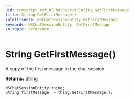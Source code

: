 ```yaml
---
uid: crmscript_ref_NSChatSessionEntity_GetFirstMessage
title: String GetFirstMessage()
intellisense: NSChatSessionEntity.GetFirstMessage
keywords: NSChatSessionEntity, GetFirstMessage
so.topic: reference
---
```


# String GetFirstMessage()

A copy of the first message in the chat session

**Returns:** String

```crmscript
NSChatSessionEntity thing;
String firstMessage  = thing.GetFirstMessage();
```

